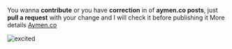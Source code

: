 You wanna **contribute** or you have **correction** in of **aymen.co posts**, just **pull a request** with your change and I will check it before publishing it
More details [Aymen.co](https://aymen.co)

![excited](http://i.giphy.com/11sBLVxNs7v6WA.gif "excited")